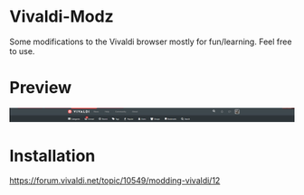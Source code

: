 # Vivaldi-Modz

Some modifications to the Vivaldi browser mostly for fun/learning. Feel free to use.

# Preview

![Preview](IMGz/BROWSETHIS-TOP.gif?raw=true)

# Installation

https://forum.vivaldi.net/topic/10549/modding-vivaldi/12
